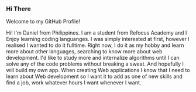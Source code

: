 ### Hi There
Welcome to my GitHub Profile!

Hi! I'm Daniel from Philippines. I am a student from Refocus Academy and I Enjoy learning coding languanges. I was simply interested at first, however I realised I wanted to do it fulltime. 
Right now, I do it as my hobby and learn more about other languages, searching to know more about web development.
I'd like to study more and internalize algorithms until I can solve any of the code problems without breaking a sweat. And hopefully I will build my own app.
When creating Web applications I know that I need to learn about Web development so  I want it to add as one of new skills and find a job, work whatever hours I want whenever I want.  

